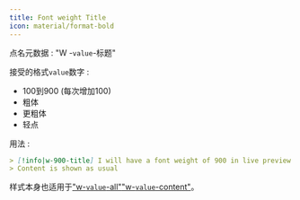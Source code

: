 ```yaml
---
title: Font weight Title
icon: material/format-bold
---
```


点名元数据 : "W -`value`-标题"

接受的格式`value`数字 :
- 100到900 (每次增加100) 
- 粗体
- 更粗体
- 轻点

用法 :
```md
> [!info|w-900-title] I will have a font weight of 900 in live preview and reading mode/reading mode
> Content is shown as usual
```

样式本身也适用于["w-`value`-all"](。/combined-styling/page-24.md)["w-`value`-content"](。/content-styling/page-14.md)。